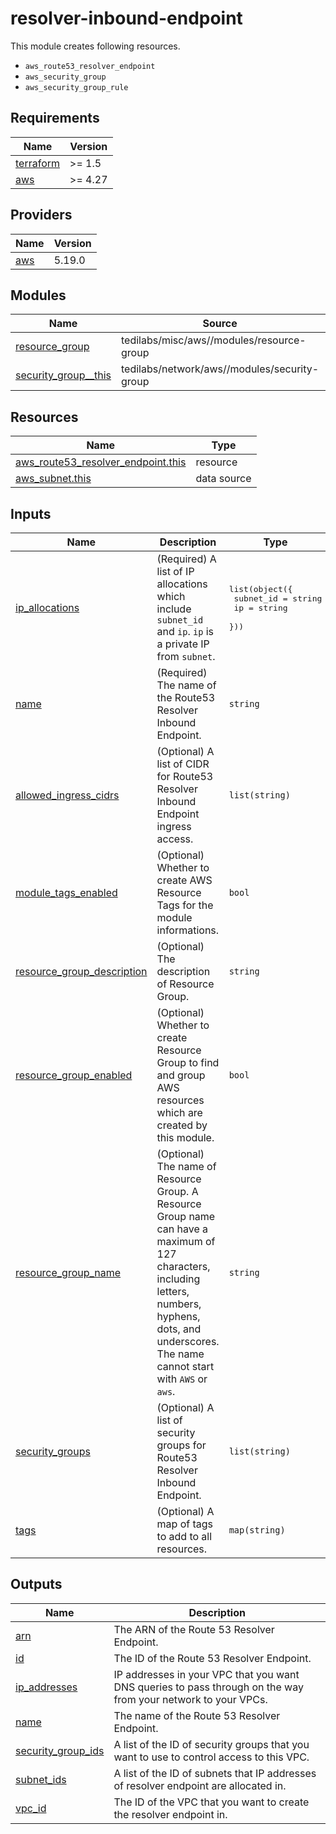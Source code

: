 # resolver-inbound-endpoint

This module creates following resources.

- `aws_route53_resolver_endpoint`
- `aws_security_group`
- `aws_security_group_rule`

<!-- BEGIN_TF_DOCS -->
## Requirements

| Name | Version |
|------|---------|
| <a name="requirement_terraform"></a> [terraform](#requirement\_terraform) | >= 1.5 |
| <a name="requirement_aws"></a> [aws](#requirement\_aws) | >= 4.27 |

## Providers

| Name | Version |
|------|---------|
| <a name="provider_aws"></a> [aws](#provider\_aws) | 5.19.0 |

## Modules

| Name | Source | Version |
|------|--------|---------|
| <a name="module_resource_group"></a> [resource\_group](#module\_resource\_group) | tedilabs/misc/aws//modules/resource-group | ~> 0.10.0 |
| <a name="module_security_group__this"></a> [security\_group\_\_this](#module\_security\_group\_\_this) | tedilabs/network/aws//modules/security-group | ~> 0.26.0 |

## Resources

| Name | Type |
|------|------|
| [aws_route53_resolver_endpoint.this](https://registry.terraform.io/providers/hashicorp/aws/latest/docs/resources/route53_resolver_endpoint) | resource |
| [aws_subnet.this](https://registry.terraform.io/providers/hashicorp/aws/latest/docs/data-sources/subnet) | data source |

## Inputs

| Name | Description | Type | Default | Required |
|------|-------------|------|---------|:--------:|
| <a name="input_ip_allocations"></a> [ip\_allocations](#input\_ip\_allocations) | (Required) A list of IP allocations which include `subnet_id` and `ip`. `ip` is a private IP from `subnet`. | <pre>list(object({<br>    subnet_id = string<br>    ip        = string<br>  }))</pre> | n/a | yes |
| <a name="input_name"></a> [name](#input\_name) | (Required) The name of the Route53 Resolver Inbound Endpoint. | `string` | n/a | yes |
| <a name="input_allowed_ingress_cidrs"></a> [allowed\_ingress\_cidrs](#input\_allowed\_ingress\_cidrs) | (Optional) A list of CIDR for Route53 Resolver Inbound Endpoint ingress access. | `list(string)` | <pre>[<br>  "0.0.0.0/0"<br>]</pre> | no |
| <a name="input_module_tags_enabled"></a> [module\_tags\_enabled](#input\_module\_tags\_enabled) | (Optional) Whether to create AWS Resource Tags for the module informations. | `bool` | `true` | no |
| <a name="input_resource_group_description"></a> [resource\_group\_description](#input\_resource\_group\_description) | (Optional) The description of Resource Group. | `string` | `"Managed by Terraform."` | no |
| <a name="input_resource_group_enabled"></a> [resource\_group\_enabled](#input\_resource\_group\_enabled) | (Optional) Whether to create Resource Group to find and group AWS resources which are created by this module. | `bool` | `true` | no |
| <a name="input_resource_group_name"></a> [resource\_group\_name](#input\_resource\_group\_name) | (Optional) The name of Resource Group. A Resource Group name can have a maximum of 127 characters, including letters, numbers, hyphens, dots, and underscores. The name cannot start with `AWS` or `aws`. | `string` | `""` | no |
| <a name="input_security_groups"></a> [security\_groups](#input\_security\_groups) | (Optional) A list of security groups for Route53 Resolver Inbound Endpoint. | `list(string)` | `[]` | no |
| <a name="input_tags"></a> [tags](#input\_tags) | (Optional) A map of tags to add to all resources. | `map(string)` | `{}` | no |

## Outputs

| Name | Description |
|------|-------------|
| <a name="output_arn"></a> [arn](#output\_arn) | The ARN of the Route 53 Resolver Endpoint. |
| <a name="output_id"></a> [id](#output\_id) | The ID of the Route 53 Resolver Endpoint. |
| <a name="output_ip_addresses"></a> [ip\_addresses](#output\_ip\_addresses) | IP addresses in your VPC that you want DNS queries to pass through on the way from your network to your VPCs. |
| <a name="output_name"></a> [name](#output\_name) | The name of the Route 53 Resolver Endpoint. |
| <a name="output_security_group_ids"></a> [security\_group\_ids](#output\_security\_group\_ids) | A list of the ID of security groups that you want to use to control access to this VPC. |
| <a name="output_subnet_ids"></a> [subnet\_ids](#output\_subnet\_ids) | A list of the ID of subnets that IP addresses of resolver endpoint are allocated in. |
| <a name="output_vpc_id"></a> [vpc\_id](#output\_vpc\_id) | The ID of the VPC that you want to create the resolver endpoint in. |
<!-- END_TF_DOCS -->
